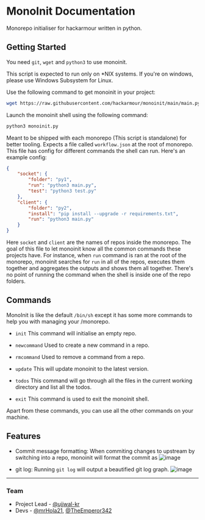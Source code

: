 # MonoInit Documentation
Monorepo initialiser for hackarmour written in python.

## Getting Started
You need `git`, `wget` and `python3` to use monoinit.

This script is expected to run only on *NIX systems. If you're on windows, please use Windows Subsystem for Linux.

Use the following command to get monoinit in your project:
```bash
wget https://raw.githubusercontent.com/hackarmour/monoinit/main/main.py -O monoinit.py
```

Launch the monoinit shell using the following command:
```bash
python3 monoinit.py
```

Meant to be shipped with each monorepo (This script is standalone) for better tooling. Expects a file called `workflow.json` at the root of monorepo. This file has config for different commands the shell can run. Here's an example config:

```json
{
    "socket": {
        "folder": "py1",
        "run": "python3 main.py",
        "test": "python3 test.py"
    },
    "client": {
        "folder": "py2",
        "install": "pip install --upgrade -r requirements.txt",
        "run": "python3 main.py"
    }
}
```

Here `socket` and `client` are the names of repos inside the monorepo. The goal of this file to let monoinit know all the common commands these projects have. For instance, when `run` command is ran at the root of the monorepo, monoinit searches for `run` in all of the repos, executes them together and aggregates the outputs and shows them all together. There's no point of running the command when the shell is inside one of the repo folders.

## Commands
MonoInit is like the default `/bin/sh` except it has some more commands to help you with managing your /monorepo.

- `init`
    This command will initialise an empty repo. 

- `newcommand`
    Used to create a new command in a repo.

- `rmcommand`
    Used to remove a command from a repo.

- `update`
    This will update monoinit to the latest version.

- `todos`
    This command will go through all the files in the current working directory and list all the todos.

- `exit`
    This command is used to exit the monoinit shell.

Apart from these commands, you can use all the other commands on your machine.

## Features
- Commit message formatting: When commiting changes to upstream by switching into a repo, monoinit will format the commit as
![image](https://user-images.githubusercontent.com/83999665/159155911-3e2d300c-3d9c-4f45-9787-1194826bd566.png)


- git log: Running `git log` will output a beautified git log graph.
![image](https://user-images.githubusercontent.com/83999665/159155974-a5bf031b-3948-4759-93e4-2b5f1a32d144.png)

___

### Team

- Project Lead - [@ujjwal-kr](https://github.com/ujjwal-kr)
- Devs - [@mrHola21](https://github.com/mrHola21), [@TheEmperor342](https://github.com/TheEmperor342)
